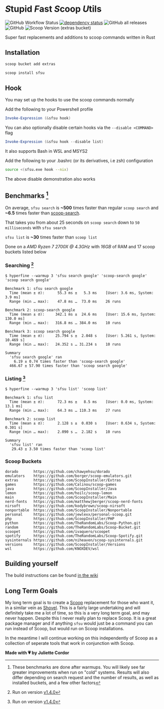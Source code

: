 # *S*tupid *F*ast *S*coop *U*tils

![GitHub Workflow Status](https://img.shields.io/github/actions/workflow/status/jewlexx/sfsu/build.yml)
[![dependency status](https://deps.rs/repo/github/jewlexx/sfsu/status.svg)](https://deps.rs/repo/github/jewlexx/sfsu)
![GitHub all releases](https://img.shields.io/github/downloads/jewlexx/sfsu/total)
![GitHub](https://img.shields.io/github/license/jewlexx/sfsu)
![Scoop Version (extras bucket)](https://img.shields.io/scoop/v/sfsu?bucket=extras)

Super fast replacements and additions to scoop commands written in Rust

## Installation

```powershell
scoop bucket add extras

scoop install sfsu
```

## Hook

You may set up the hooks to use the scoop commands normally

Add the following to your Powershell profile

```powershell
Invoke-Expression (&sfsu hook)
```

You can also optionally disable certain hooks via the `--disable <COMMAND>` flag

```powershell
Invoke-Expression (&sfsu hook --disable list)
```

It also supports Bash in WSL and MSYS2

Add the following to your .bashrc (or its derivatives, i.e zsh) configuration

```bash
source <(sfsu.exe hook --nix)
```

The above disable demonstration also works

## Benchmarks [^1]

On average, `sfsu search` is **~500** times faster than regular `scoop search` and **~6.5** times faster than [scoop-search](https://github.com/shilangyu/scoop-search).

That takes you from about 25 seconds on `scoop search` down to `50 milliseconds` with `sfsu search`

`sfsu list` is **~30** times faster than `scoop list`

Done on a *AMD Ryzen 7 2700X @ 4.3GHz* with *16GB* of RAM and 17 scoop buckets listed below

[^1]: These benchmarks are done after warmups. You will likely see far greater improvements when run on "cold" systems. Results will also differ depending on search request and the number of results, as well as installed buckets, and a few other factors

### Searching [^search-version]

```shell
$ hyperfine --warmup 3 'sfsu search google' 'scoop-search google' 'scoop search google'

Benchmark 1: sfsu search google
  Time (mean ± σ):      55.3 ms ±   5.3 ms    [User: 3.6 ms, System: 3.9 ms]
  Range (min … max):    47.8 ms …  73.0 ms    26 runs

Benchmark 2: scoop-search google
  Time (mean ± σ):     342.1 ms ±  24.6 ms    [User: 15.6 ms, System: 130.0 ms]
  Range (min … max):   316.8 ms … 384.0 ms    10 runs

Benchmark 3: scoop search google
  Time (mean ± σ):     25.794 s ±  2.048 s    [User: 5.261 s, System: 10.469 s]
  Range (min … max):   24.352 s … 31.234 s    10 runs

Summary
  'sfsu search google' ran
    6.19 ± 0.74 times faster than 'scoop-search google'
  466.67 ± 57.90 times faster than 'scoop search google'
```

[^search-version]: Run on version [v1.4.0][v1.4.0]

### Listing [^list-version]

```shell
$ hyperfine --warmup 3 'sfsu list' 'scoop list'

Benchmark 1: sfsu list
  Time (mean ± σ):      72.3 ms ±   8.5 ms    [User: 0.0 ms, System: 13.1 ms]
  Range (min … max):    64.3 ms … 110.3 ms    27 runs

Benchmark 2: scoop list
  Time (mean ± σ):      2.128 s ±  0.030 s    [User: 0.634 s, System: 0.301 s]
  Range (min … max):    2.090 s …  2.182 s    10 runs

Summary
  'sfsu list' ran
   29.43 ± 3.50 times faster than 'scoop list'
```

[^list-version]: Run on version [v1.4.0][v1.4.0]

[v1.4.0]: https://github.com/jewlexx/sfsu/releases/tag/v1.4.0

### Scoop Buckets

<!-- markdownlint-disable-next-line MD040 -->
```
dorado       https://github.com/chawyehsu/dorado
emulators    https://github.com/borger/scoop-emulators.git
extras       https://github.com/ScoopInstaller/Extras
games        https://github.com/Calinou/scoop-games
java         https://github.com/ScoopInstaller/Java
lemon        https://github.com/hoilc/scoop-lemon
main         https://github.com/ScoopInstaller/Main
nerd-fonts   https://github.com/matthewjberger/scoop-nerd-fonts
nirsoft      https://github.com/kodybrown/scoop-nirsoft
nonportable  https://github.com/ScoopInstaller/Nonportable
personal     https://github.com/jewlexx/personal-scoop.git
php          https://github.com/ScoopInstaller/PHP
python       https://github.com/TheRandomLabs/Scoop-Python.git
random       https://github.com/TheRandomLabs/Scoop-Bucket.git
scoopet      https://github.com/ivaquero/scoopet
spotify      https://github.com/TheRandomLabs/Scoop-Spotify.git
sysinternals https://github.com/niheaven/scoop-sysinternals.git
versions     https://github.com/ScoopInstaller/Versions
wsl          https://github.com/KNOXDEV/wsl
```

## Building yourself

The build instructions can be found [in the wiki](https://github.com/jewlexx/sfsu/wiki/Building)

## Long Term Goals

My long term goal is to create a [Scoop](https://scoop.sh) replacement for those who want it, in a similar vein as [Shovel](https://github.com/Ash258/Scoop-Core). This is a fairly large undertaking and will definitely take me a lot of time, so this is a very long term goal, and may never happen. Despite this I never really plan to replace Scoop. It is a great package manager and if anything `sfsu` would just be a command you can run instead of Scoop, but would run on Scoop installations.

In the meantime I will continue working on this independently of Scoop as a collection of seperate tools that work in conjunction with Scoop.

<!-- markdownlint-disable-next-line MD036 -->
**Made with 💗 by Juliette Cordor**
